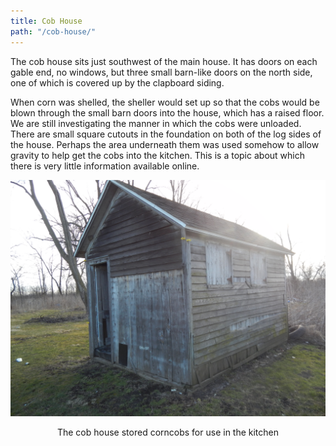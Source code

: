 ```yaml
---
title: Cob House
path: "/cob-house/"
---
```


The cob house sits just southwest of the main house.  It has doors on each gable end, no windows, but three small barn-like doors on the north side, one of which is covered up by the clapboard siding.

When corn was shelled, the sheller would set up so that the cobs would be blown through the small barn doors into the house, which has a raised floor.  We are still investigating the manner in which the cobs were unloaded.  There are small square cutouts in the foundation on both of the log sides of the house.  Perhaps the area underneath them was used somehow to allow gravity to help get the cobs into the kitchen.  This is a topic about which there is very little information available online.

![Cob House](./cobHouse.jpg)
<center>
The cob house stored corncobs for use in the kitchen
</center>

